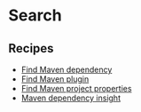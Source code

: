 # Search

## Recipes

* [Find Maven dependency](https://docs.openrewrite.org/reference/recipes/maven/search/finddependency)
* [Find Maven plugin](https://docs.openrewrite.org/reference/recipes/maven/search/findplugin)
* [Find Maven project properties](https://docs.openrewrite.org/reference/recipes/maven/search/findproperties)
* [Maven dependency insight](https://docs.openrewrite.org/reference/recipes/maven/search/dependencyinsight)


